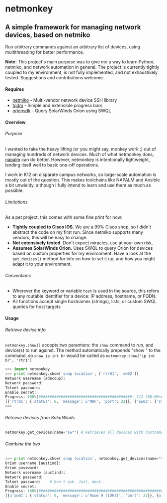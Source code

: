 netmonkey
=========

## A simple framework for managing network devices, based on netmiko

Run arbitrary commands against an arbitrary list of devices, using multithreading for better performance.

**Note:** This project's main purpose was to give me a way to learn Python, netmiko, and network automation in general. The project is currently tightly coupled to my environment, is not fully implemented, and not exhaustively tested. Suggestions and contributions welcome.

#### Requires

* [netmiko](https://github.com/ktbyers/netmiko) - Multi-vendor network device SSH library
* [tqdm](https://github.com/tqdm/tqdm) - Simple and extensible progress bars
* [orionsdk](https://github.com/solarwinds/OrionSDK) - Query SolarWinds Orion using SWQL

#### Overview


###### Purpose
I wanted to take the heavy lifting (or you might say, monkey work ;) out of managing hundreds of network devices. Much of what netmonkey does, [napalm](https://github.com/napalm-automation/napalm) can do better. However, netmonkey is intentionally lightweight, lending itself well to basic one-off operations.

I work in K12 on disparate campus networks, so large-scale automation is mostly out of the question. This makes toolchains like NAPALM and Ansible a bit unwieldy, although I fully intend to learn and use them as much as possible.


###### Limitations

As a pet project, this comes with some fine print for now:

* **Tightly coupled to Cisco IOS.** We are a 99% Cisco shop, so I didn't abstract the code on my first run. Since netmiko supports many vendors, this will be easy to change.
* **Not extensively tested.** Don't expect miracles, use at your own risk.
* **Assumes SolarWinds Orion.** Uses SWQL to query Orion for devices based on custom properties for my environment. Have a look at the `get_devices()` method for info on how to set it up, and how you might adapt it to your environment.

###### Conventions

* Wherever the keyword or variable `host` is used in the source, this refers to any routable identifier for a device: IP address, hostname, or FQDN.
* All functions accept single hostnames (strings), lists, or custom SWQL queries for host targets

#### Usage

###### Retrieve device info
`netmonkey.show()` accepts two paramters: the `show` command to run, and device(s) to run against. The method automatically prepends "show " to the command, so `show ip int br` would be called as `netmonkey.show('ip int br', 'rtr1')`
```py
>>> import netmonkey
>>> print netmonkey.show('snmp location', ['rtr01', 'sw02'])
Network username [adecoup]:
Network password:
Telnet password:
Enable secret:
Progress: 100%|##########################################| 2/2 [00:06<00:00,  2.00Device/s]
[{'rtr01': {'status': 0, 'message': u'MDF', 'port': 22}}, {'sw02': {'status': 0, 'message': u'Room 615a', 'port': 22}}]
>>>
```

###### Retrieve devices from SolarWinds
```py
netmonkey.get_devices(name="sw*") # Retrieves all devices with hostnames beginning with 'sw'
```

###### Combine the two

```py
>>> print netmonkey.show('snmp location', netmonkey.get_devices(name="sw*"))
Orion username [austind]:
Orion password:
Network username [austind]:
Network password:
Telnet password:    # Don't ask. Just, dont.
Enable secret:
Progress: 100%|###########################################################################| 7/7 [00:06<00:00, 13.97Device/s]
[{u'sw01': {'status': 0, 'message': u'Room 9 (IDF3)', 'port': 22}}, {u'sw02': {'status': 0, 'message': u'MDF1A', 'port': 22}}, {u'sw03': {'status': 0, 'message': u'MDF', 'port': 22}}, {u'sw04': {'status': 0, 'message': u'MDF 1B', 'port': 22}}, {u'sw05': {'status': 0, 'message': u'Room 16 (IDF2)', 'port': 22}}, {u'sw06': {'status': 0, 'message': u'Gym Closet West (IDF1)', 'port': 22}}, {u'sw07': {'status': 0, 'message': u'MDF 1C', 'port': 22}}]
```
